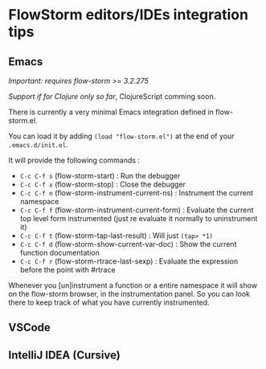 # FlowStorm editors/IDEs integration tips

## Emacs

*Important: requires flow-storm >= 3.2.275*

*Support if for Clojure only so far*, ClojureScript comming soon.

There is currently a very minimal Emacs integration defined in flow-storm.el.

You can load it by adding `(load "flow-storm.el")` at the end of your `.emacs.d/init.el`.

It will provide the following commands :

- `C-c C-f s` (flow-storm-start) : Run the debugger
- `C-c C-f x` (flow-storm-stop) : Close the debugger
- `C-c C-f n` (flow-storm-instrument-current-ns) : Instrument the current namespace
- `C-c C-f f` (flow-storm-instrument-current-form) : Evaluate the current top level form instrumented (just re evaluate it normally to uninstrument it)
- `C-c C-f t` (flow-storm-tap-last-result) : Will just `(tap> *1)`
- `C-c C-f d` (flow-storm-show-current-var-doc) : Show the current function documentation
- `C-c C-f r` (flow-storm-rtrace-last-sexp) : Evaluate the expression before the point with #rtrace

Whenever you [un]instrument a function or a entire namespace it will show on the flow-storm browser, in the instrumentation panel. So you
can look there to keep track of what you have currently instrumented.

## VSCode

## IntelliJ IDEA (Cursive)
